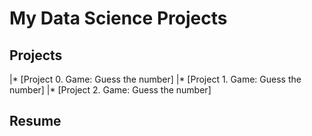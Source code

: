 # My Data Science Projects

## Projects

|* [Project 0. Game: Guess the number]
|* [Project 1. Game: Guess the number]
|* [Project 2. Game: Guess the number]

## Resume